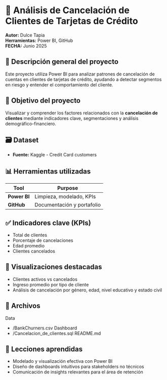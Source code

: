 # 🏦 Análisis de Cancelación de Clientes de Tarjetas de Crédito

**Autor:** Dulce Tapia  
**Herramientas:** Power BI, GitHub  
**FECHA:** Junio 2025

## 📌 Descripción general del proyecto
Este proyecto utiliza Power BI para analizar patrones de cancelación de cuentas en clientes de tarjetas de crédito, ayudando a detectar segmentos en riesgo y entender el comportamiento del cliente.

## 🎯 Objetivo del proyecto
Visualizar y comprender los factores relacionados con la **cancelación de clientes** mediante indicadores clave, segmentaciones y análisis demográfico-financiero.

## 🗃️ Dataset
- **Fuente:** Kaggle - Credit Card customers

## 📊 Herramientas utilizadas
| Tool           | Purpose                      |
|----------------|------------------------------|
| **Power BI**   | Limpieza, modelado, KPIs     |
| **GitHub**     | Documentación y portafolio   |


## ✅ Indicadores clave (KPIs)

- Total de clientes
- Porcentaje de cancelaciones
- Edad promedio
- Clientes cancelados

## 📌 Visualizaciones destacadas

- Clientes activos vs cancelados
- Ingreso promedio por tipo de cliente
- Análisis de cancelación por género, edad, nivel educativo y estado civil

## 📁 Archivos
Data
- /BankChurners.csv
Dashboard
- /Cancelacion_de_clientes.sql
README.md

## 🧠 Lecciones aprendidas
- Modelado y visualización efectiva con Power BI
- Diseño de dashboards intuitivos para stakeholders no técnicos
- Comunicación de insights relevantes para el área de retención
